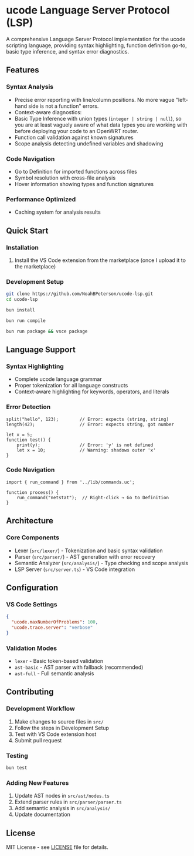 # ucode Language Server Protocol (LSP)

A comprehensive Language Server Protocol implementation for the ucode scripting language, providing syntax highlighting, function definition go-to, basic type inference, and syntax error diagnostics.

## Features

### Syntax Analysis
- Precise error reporting with line/column positions. No more vague "left-hand side is not a function" errors.
- Context-aware diagnostics: 
- Basic Type Inference with union types (`integer | string | null`), so you are at least vaguely aware of what data types you are working with before deploying your code to an OpenWRT router.
- Function call validation against known signatures
- Scope analysis detecting undefined variables and shadowing

### Code Navigation
- Go to Definition for imported functions across files
- Symbol resolution with cross-file analysis
- Hover information showing types and function signatures

### Performance Optimized
- Caching system for analysis results

## Quick Start

### Installation
1. Install the VS Code extension from the marketplace (once I upload it to the marketplace)

### Development Setup
```bash
git clone https://github.com/NoahBPeterson/ucode-lsp.git
cd ucode-lsp

bun install

bun run compile

bun run package && vsce package
```

## Language Support

### Syntax Highlighting
- Complete ucode language grammar
- Proper tokenization for all language constructs
- Context-aware highlighting for keywords, operators, and literals

### Error Detection
```ucode
split("hello", 123);        // Error: expects (string, string)
length(42);                 // Error: expects string, got number

let x = 5;
function test() {
    print(y);               // Error: 'y' is not defined
    let x = 10;             // Warning: shadows outer 'x'
}
```

### Code Navigation
```ucode
import { run_command } from '../lib/commands.uc';

function process() {
    run_command("netstat");  // Right-click → Go to Definition
}
```

## Architecture

### Core Components
- Lexer (`src/lexer/`) - Tokenization and basic syntax validation
- Parser (`src/parser/`) - AST generation with error recovery
- Semantic Analyzer (`src/analysis/`) - Type checking and scope analysis
- LSP Server (`src/server.ts`) - VS Code integration

## Configuration

### VS Code Settings
```json
{
  "ucode.maxNumberOfProblems": 100,
  "ucode.trace.server": "verbose"
}
```

### Validation Modes
- `lexer` - Basic token-based validation
- `ast-basic` - AST parser with fallback (recommended)
- `ast-full` - Full semantic analysis

## Contributing

### Development Workflow
1. Make changes to source files in `src/`
2. Follow the steps in Development Setup
3. Test with VS Code extension host
4. Submit pull request

### Testing
```bash
bun test
```

### Adding New Features
1. Update AST nodes in `src/ast/nodes.ts`
2. Extend parser rules in `src/parser/parser.ts`
3. Add semantic analysis in `src/analysis/`
4. Update documentation

## License

MIT License - see [LICENSE](LICENSE) file for details.